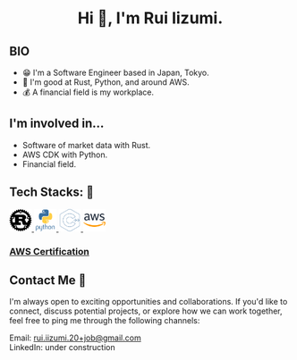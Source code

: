 <h1 align="center">Hi 👋, I'm Rui Iizumi.</h1>

## BIO
- 😁 I'm a Software Engineer based in Japan, Tokyo.
- 🦀 I'm good at Rust, Python, and around AWS.
- 💰 A financial field is my workplace.


## I'm involved in...
- Software of market data with Rust.
- AWS CDK with Python.
- Financial field.

## Tech Stacks: 🎯
<p align="left"> 
  <a href="https://www.rust-lang.org/" target="_blank" rel="noreferrer">
    <img src="https://raw.githubusercontent.com/devicons/devicon/master/icons/rust/rust-plain.svg" alt="rust" width="40" height="40"/> 
  </a>
  <a href="https://www.python.org/" target="_blank" rel="noreferrer">
    <img src="https://raw.githubusercontent.com/devicons/devicon/master/icons/python/python-original-wordmark.svg" alt="python" width="40" height="40"/> 
  </a>
  <a href="https://isocpp.org/" target="_blank" rel="noreferrer">
    <img src="https://raw.githubusercontent.com/devicons/devicon/master/icons/cplusplus/cplusplus-line.svg" alt="cpp" width="40" height="40"/> 
  </a>
  <a href="https://aws.amazon.com" target="_blank" rel="noreferrer">
    <img src="https://raw.githubusercontent.com/devicons/devicon/master/icons/amazonwebservices/amazonwebservices-original-wordmark.svg" alt="aws" width="40" height="40"/> 
  </a>
</p>

### [AWS Certification](https://www.credly.com/users/rui-iizumi)

## Contact Me 🌊
I'm always open to exciting opportunities and collaborations.
If you'd like to connect, discuss potential projects, or explore how we can work together, feel free to ping me through the following channels:

Email: rui.iizumi.20+job@gmail.com\
LinkedIn: under construction
